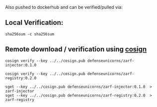 Also pushed to dockerhub and can be verified/pulled via:

## Local Verification:

```
sha256sum -c sha256sum
```

## Remote download / verification using [cosign](https://github.com/sigstore/cosign)

```
cosign verify --key ../../cosign.pub defenseunicorns/zarf-injector:0.1.0

cosign verify --key ../../cosign.pub defenseunicorns/zarf-registry:0.2.0

sget --key ../../cosign.pub defenseunicorns/zarf-injector:0.1.0  > zarf-injector
sget --key ../../cosign.pub defenseunicorns/zarf-registry:0.2.0  > zarf-registry
```
